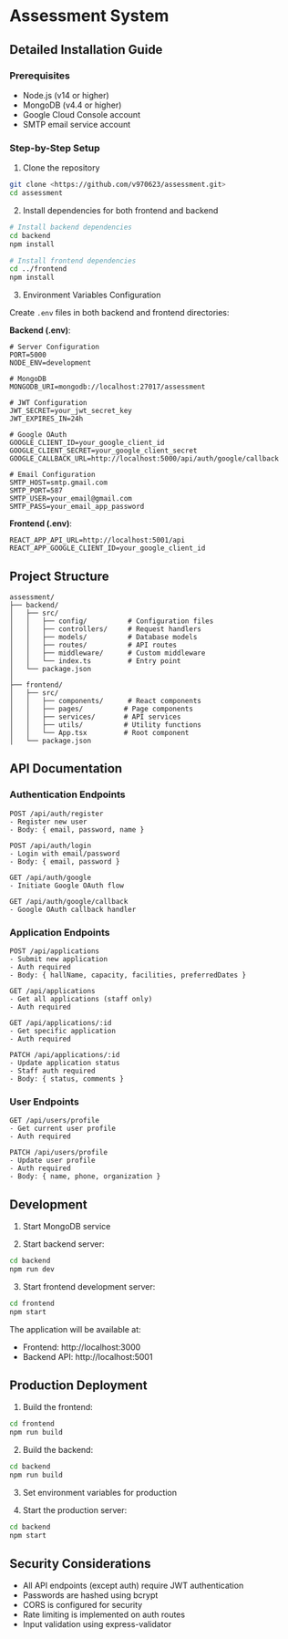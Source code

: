 # Assessment System

## Detailed Installation Guide

### Prerequisites

- Node.js (v14 or higher)
- MongoDB (v4.4 or higher)
- Google Cloud Console account
- SMTP email service account

### Step-by-Step Setup

1. Clone the repository

```bash
git clone <https://github.com/v970623/assessment.git>
cd assessment
```

2. Install dependencies for both frontend and backend

```bash
# Install backend dependencies
cd backend
npm install

# Install frontend dependencies
cd ../frontend
npm install
```

3. Environment Variables Configuration

Create `.env` files in both backend and frontend directories:

**Backend (.env)**:

```plaintext
# Server Configuration
PORT=5000
NODE_ENV=development

# MongoDB
MONGODB_URI=mongodb://localhost:27017/assessment

# JWT Configuration
JWT_SECRET=your_jwt_secret_key
JWT_EXPIRES_IN=24h

# Google OAuth
GOOGLE_CLIENT_ID=your_google_client_id
GOOGLE_CLIENT_SECRET=your_google_client_secret
GOOGLE_CALLBACK_URL=http://localhost:5000/api/auth/google/callback

# Email Configuration
SMTP_HOST=smtp.gmail.com
SMTP_PORT=587
SMTP_USER=your_email@gmail.com
SMTP_PASS=your_email_app_password
```

**Frontend (.env)**:

```plaintext
REACT_APP_API_URL=http://localhost:5001/api
REACT_APP_GOOGLE_CLIENT_ID=your_google_client_id
```

## Project Structure

```plaintext
assessment/
├── backend/
│   ├── src/
│   │   ├── config/          # Configuration files
│   │   ├── controllers/     # Request handlers
│   │   ├── models/          # Database models
│   │   ├── routes/          # API routes
│   │   ├── middleware/      # Custom middleware
│   │   └── index.ts         # Entry point
│   └── package.json
│
├── frontend/
│   ├── src/
│   │   ├── components/      # React components
│   │   ├── pages/          # Page components
│   │   ├── services/       # API services
│   │   ├── utils/          # Utility functions
│   │   └── App.tsx         # Root component
│   └── package.json
```

## API Documentation

### Authentication Endpoints

```plaintext
POST /api/auth/register
- Register new user
- Body: { email, password, name }

POST /api/auth/login
- Login with email/password
- Body: { email, password }

GET /api/auth/google
- Initiate Google OAuth flow

GET /api/auth/google/callback
- Google OAuth callback handler
```

### Application Endpoints

```plaintext
POST /api/applications
- Submit new application
- Auth required
- Body: { hallName, capacity, facilities, preferredDates }

GET /api/applications
- Get all applications (staff only)
- Auth required

GET /api/applications/:id
- Get specific application
- Auth required

PATCH /api/applications/:id
- Update application status
- Staff auth required
- Body: { status, comments }
```

### User Endpoints

```plaintext
GET /api/users/profile
- Get current user profile
- Auth required

PATCH /api/users/profile
- Update user profile
- Auth required
- Body: { name, phone, organization }
```

## Development

1. Start MongoDB service

2. Start backend server:

```bash
cd backend
npm run dev
```

3. Start frontend development server:

```bash
cd frontend
npm start
```

The application will be available at:

- Frontend: http://localhost:3000
- Backend API: http://localhost:5001

## Production Deployment

1. Build the frontend:

```bash
cd frontend
npm run build
```

2. Build the backend:

```bash
cd backend
npm run build
```

3. Set environment variables for production

4. Start the production server:

```bash
cd backend
npm start
```

## Security Considerations

- All API endpoints (except auth) require JWT authentication
- Passwords are hashed using bcrypt
- CORS is configured for security
- Rate limiting is implemented on auth routes
- Input validation using express-validator
